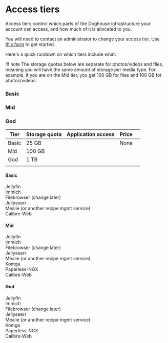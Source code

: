 # Access tiers

Access tiers control which parts of the Doghouse infrastructure your account can access, and how much of it is allocated to you.

You will need to contact an administrator to change your access tier. Use [this form](/support/contact-an-administrator/) to get started.

Here's a quick rundown on which tiers include what:

!!! note
    The storage quotas below are separate for photos/videos and files, meaning you will have the same amount of storage per media type. For example, if you are on the Mid tier, you get 100 GB for files and 100 GB for photos/videos.

### Basic

### Mid

### God

| **Tier** | Storage quota | Application access | Price |     |
| -------- | ------------- | ------------------ | ----- | --- |
| Basic    | 25 GB         |                    | None  |     |
| Mid      | 100 GB        |                    |       |     |
| God      | 1 TB          |                    |       |     |
|          |               |                    |       |     |

#### Basic
Jellyfin<br>
Immich<br>
Filebrowser (change later)<br>
Jellyseerr<br>
Mealie (or another recipe mgmt service)<br>
Calibre-Web<br>

#### Mid
Jellyfin<br>
Immich<br>
Filebrowser (change later)<br>
Jellyseerr<br>
Mealie (or another recipe mgmt service)<br>
Komga<br>
Paperless-NGX<br>
Calibre-Web<br>

#### God
Jellyfin<br>
Immich<br>
Filebrowser (change later)<br>
Jellyseerr<br>
Mealie (or another recipe mgmt service)<br>
Komga<br>
Paperless-NGX<br>
Calibre-Web<br>